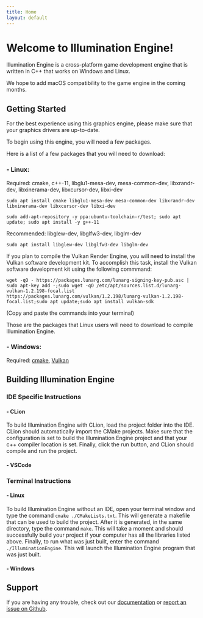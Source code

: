 ```yaml
---
title: Home
layout: default
---
```


# Welcome to Illumination Engine!

Illumination Engine is a cross-platform game development engine that is written in C++ that works on Windows and Linux.

We hope to add macOS compatibility to the game engine in the coming months.

## Getting Started

For the best experience using this graphics engine, please make sure that your graphics drivers are up-to-date.

To begin using this engine, you will need a few packages.

Here is a list of a few packages that you will need to download:

### - Linux:

Required: cmake, c++-11, libglu1-mesa-dev, mesa-common-dev, libxrandr-dev, libxinerama-dev, libxcursor-dev, libxi-dev

    sudo apt install cmake libglu1-mesa-dev mesa-common-dev libxrandr-dev libxinerama-dev libxcursor-dev libxi-dev
    
    sudo add-apt-repository -y ppa:ubuntu-toolchain-r/test; sudo apt update; sudo apt install -y g++-11
  
Recommended: libglew-dev, libglfw3-dev, libglm-dev

    sudo apt install libglew-dev libglfw3-dev libglm-dev
  
If you plan to compile the Vulkan Render Engine, you will need to install the Vulkan software development kit. To accomplish this task, install the Vulkan software development kit using the following commmand:
    
    wget -qO - https://packages.lunarg.com/lunarg-signing-key-pub.asc | sudo apt-key add -;sudo wget -qO /etc/apt/sources.list.d/lunarg-vulkan-1.2.198-focal.list https://packages.lunarg.com/vulkan/1.2.198/lunarg-vulkan-1.2.198-focal.list;sudo apt update;sudo apt install vulkan-sdk
    
(Copy and paste the commands into your terminal)

Those are the packages that Linux users will need to download to compile Illumination Engine.

### - Windows:

Required: [cmake](https://cmake.org/download/), [Vulkan](https://vulkan.lunarg.com/sdk/home)

## Building Illumination Engine

### IDE Specific Instructions

#### - CLion

To build Illumination Engine with CLion, load the project folder into the IDE. CLion should automatically
 import the CMake projects. Make sure that the configuration is set to build the Illumination Engine project
 and that your c++ compiler location is set. Finally, click the run button, and CLion should compile and run
 the project.

#### - VSCode

### Terminal Instructions

#### - Linux

To build Illumination Engine without an IDE, open your terminal window
 and type the command `cmake ./CMakeLists.txt`. This will generate a makefile that can be used
 to build the project. After it is generated, in the same directory, type the command `make`.
 This will take a moment and should successfully build your project if your computer
 has all the libraries listed above. Finally, to run what was just built, enter the command
 `./IlluminationEngine`. This will launch the Illumination Engine program that was just built.

#### - Windows

## Support

If you are having any trouble, check out our [documentation](https://percentboat4164.github.io/Illumination-Engine/docs/index.html) or [report an issue on Github](https://github.com/PercentBoat4164/Illumination-Engine/issues).
